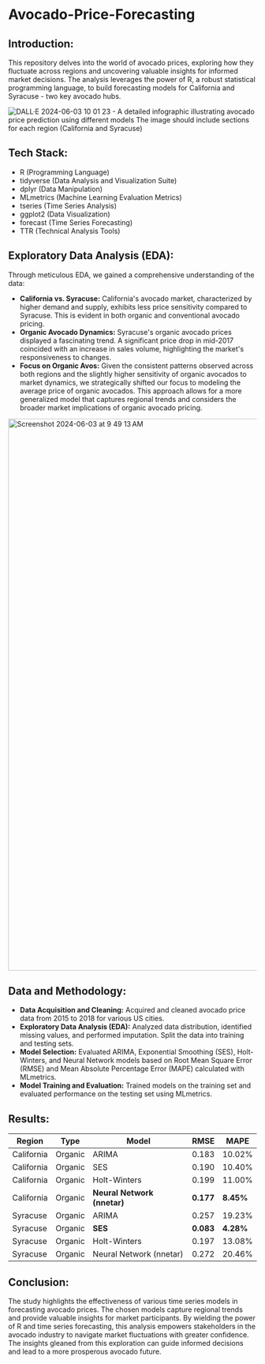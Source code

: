 # Avocado-Price-Forecasting
## Introduction:

This repository delves into the world of avocado prices, exploring how they fluctuate across regions and uncovering valuable insights for informed market decisions. The analysis leverages the power of R, a robust statistical programming language, to build forecasting models for California and Syracuse - two key avocado hubs.

![DALL·E 2024-06-03 10 01 23 - A detailed infographic illustrating avocado price prediction using different models  The image should include sections for each region (California and Syracuse)](https://github.com/NiharikaTHub/Avocado-Price-Forecasting/assets/171478142/349869cc-bea2-416c-9a53-d12688d0ce08)

 ## Tech Stack:
 
* R (Programming Language)
* tidyverse (Data Analysis and Visualization Suite)
* dplyr (Data Manipulation)
* MLmetrics (Machine Learning Evaluation Metrics)
* tseries (Time Series Analysis)
* ggplot2 (Data Visualization)
* forecast (Time Series Forecasting)
* TTR (Technical Analysis Tools)

## Exploratory Data Analysis (EDA):

Through meticulous EDA, we gained a comprehensive understanding of the data:

* **California vs. Syracuse:** California's avocado market, characterized by higher demand and supply, exhibits less price sensitivity compared to Syracuse. This is evident in both organic and conventional avocado pricing.
* **Organic Avocado Dynamics:** Syracuse's organic avocado prices displayed a fascinating trend. A significant price drop in mid-2017 coincided with an increase in sales volume, highlighting the market's responsiveness to changes.
* **Focus on Organic Avos:** Given the consistent patterns observed across both regions and the slightly higher sensitivity of organic avocados to market dynamics, we strategically shifted our focus to modeling the average price of organic avocados. This approach allows for a more generalized model that captures regional trends and considers the broader market implications of organic avocado pricing.

<img width="1118" alt="Screenshot 2024-06-03 at 9 49 13 AM" src="https://github.com/NiharikaTHub/Avocado-Price-Forecasting/assets/171478142/1a381fb2-2b71-4f5a-b61f-4e0ff4f681f4">

## Data and Methodology:

* **Data Acquisition and Cleaning:** Acquired and cleaned avocado price data from 2015 to 2018 for various US cities.
* **Exploratory Data Analysis (EDA):** Analyzed data distribution, identified missing values, and performed imputation. Split the data into training and testing sets.
* **Model Selection:** Evaluated ARIMA, Exponential Smoothing (SES), Holt-Winters, and Neural Network models based on Root Mean Square Error (RMSE) and Mean Absolute Percentage Error (MAPE) calculated with MLmetrics.
* **Model Training and Evaluation:** Trained models on the training set and evaluated performance on the testing set using MLmetrics.

## Results:

| Region      | Type    | Model                   | RMSE  | MAPE    |
|-------------|---------|-------------------------|-------|---------|
| California  | Organic | ARIMA                   | 0.183 | 10.02%  |
| California  | Organic | SES                     | 0.190 | 10.40%  |
| California  | Organic | Holt-Winters            | 0.199 | 11.00%  |
| California  | Organic | **Neural Network (nnetar)** | **0.177** | **8.45%**   |
| Syracuse    | Organic | ARIMA                   | 0.257 | 19.23%  |
| Syracuse    | Organic | **SES**                     | **0.083** | **4.28%**   |
| Syracuse    | Organic | Holt-Winters            | 0.197 | 13.08%  |
| Syracuse    | Organic | Neural Network (nnetar) | 0.272 | 20.46%  |

## Conclusion:

The study highlights the effectiveness of various time series models in forecasting avocado prices. The chosen models capture regional trends and provide valuable insights for market participants. By wielding the power of R and time series forecasting, this analysis empowers stakeholders in the avocado industry to navigate market fluctuations with greater confidence. The insights gleaned from this exploration can guide informed decisions and lead to a more prosperous avocado future.
